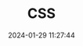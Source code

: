 ﻿---
title: CSS
categories:
- Front end
- HTML_CSS_JS_JQuery
tags:
- Front end
date: 2024-01-29 11:27:44
---

